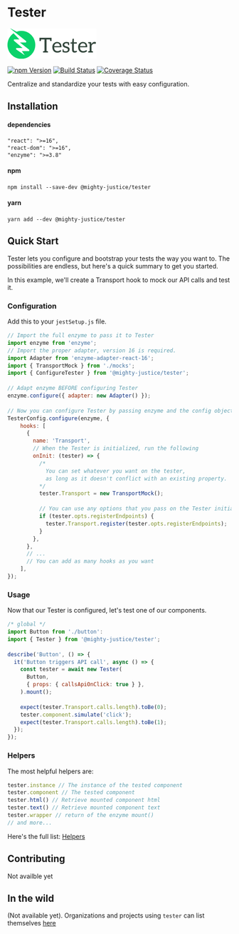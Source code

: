 # Tester

![Tester](/tester_logo_200w.png?raw=true "Tester")

[![npm Version](https://img.shields.io/npm/v/@mighty-justice/tester.svg)](https://www.npmjs.com/package/@mighty-justice/tester) [![Build Status](https://travis-ci.org/mighty-justice/tester.svg?branch=master)](https://travis-ci.org/mighty-justice/tester) [![Coverage Status](https://coveralls.io/repos/github/mighty-justice/tester/badge.svg?branch=master)](https://coveralls.io/github/mighty-justice/tester?branch=master)

Centralize and standardize your tests with easy configuration.

## Installation
#### dependencies
```
"react": ">=16",
"react-dom": ">=16",
"enzyme": ">=3.8"
```
#### npm
`npm install --save-dev @mighty-justice/tester`
#### yarn
`yarn add --dev @mighty-justice/tester`

## Quick Start
Tester lets you configure and bootstrap your tests the way you want to. The possibilities are endless, but here's a quick summary to get you started.

In this example, we'll create a Transport hook to mock our API calls and test it.

### Configuration
Add this to your `jestSetup.js` file.
```js
// Import the full enzyme to pass it to Tester
import enzyme from 'enzyme';
// Import the proper adapter, version 16 is required.
import Adapter from 'enzyme-adapter-react-16';
import { TransportMock } from './mocks';
import { ConfigureTester } from '@mighty-justice/tester';

// Adapt enzyme BEFORE configuring Tester
enzyme.configure({ adapter: new Adapter() });

// Now you can configure Tester by passing enzyme and the config object
TesterConfig.configure(enzyme, {
    hooks: [
      {
        name: 'Transport',
        // When the Tester is initialized, run the following
        onInit: (tester) => {
          /*
            You can set whatever you want on the tester,
            as long as it doesn't conflict with an existing property.
          */
          tester.Transport = new TransportMock();

          // You can use any options that you pass on the Tester initialization to run code.
          if (tester.opts.registerEndpoints) {
            tester.Transport.register(tester.opts.registerEndpoints);
          }
        },
      },
      // ...
      // You can add as many hooks as you want
    ],
});
```

### Usage
Now that our Tester is configured, let's test one of our components.

```js
/* global */
import Button from './button':
import { Tester } from '@mighty-justice/tester';

describe('Button', () => {
  it('Button triggers API call', async () => {
    const tester = await new Tester(
      Button,
      { props: { callsApiOnClick: true } },
    ).mount();

    expect(tester.Transport.calls.length).toBe(0);
    tester.component.simulate('click');
    expect(tester.Transport.calls.length).toBe(1);
  });
});
```

### Helpers
The most helpful helpers are:
```js
tester.instance // The instance of the tested component
tester.component // The tested component
tester.html() // Retrieve mounted component html
tester.text() // Retrieve mounted component text
tester.wrapper // return of the enzyme mount()
// and more...
```
 Here's the full list: [Helpers](docs/Helpers.md)

## Contributing
Not availble yet

## In the wild
(Not available yet).
Organizations and projects using `tester` can list themselves [here](#)
